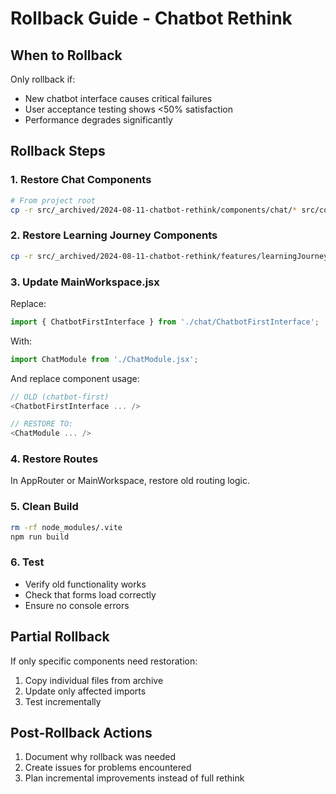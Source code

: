 # Rollback Guide - Chatbot Rethink

## When to Rollback
Only rollback if:
- New chatbot interface causes critical failures
- User acceptance testing shows <50% satisfaction
- Performance degrades significantly

## Rollback Steps

### 1. Restore Chat Components
```bash
# From project root
cp -r src/_archived/2024-08-11-chatbot-rethink/components/chat/* src/components/chat/
```

### 2. Restore Learning Journey Components
```bash
cp -r src/_archived/2024-08-11-chatbot-rethink/features/learningJourney/* src/features/learningJourney/
```

### 3. Update MainWorkspace.jsx
Replace:
```javascript
import { ChatbotFirstInterface } from './chat/ChatbotFirstInterface';
```

With:
```javascript
import ChatModule from './ChatModule.jsx';
```

And replace component usage:
```javascript
// OLD (chatbot-first)
<ChatbotFirstInterface ... />

// RESTORE TO:
<ChatModule ... />
```

### 4. Restore Routes
In AppRouter or MainWorkspace, restore old routing logic.

### 5. Clean Build
```bash
rm -rf node_modules/.vite
npm run build
```

### 6. Test
- Verify old functionality works
- Check that forms load correctly
- Ensure no console errors

## Partial Rollback
If only specific components need restoration:
1. Copy individual files from archive
2. Update only affected imports
3. Test incrementally

## Post-Rollback Actions
1. Document why rollback was needed
2. Create issues for problems encountered
3. Plan incremental improvements instead of full rethink